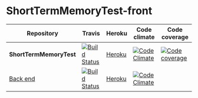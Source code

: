 ShortTermMemoryTest-front
=========================

| Repository | Travis  | Heroku | Code climate | Code coverage |
| ------------------- | ------------- | ------------- | ------------- |------------- |
| **ShortTermMemoryTest** | [![Build Status](https://travis-ci.org/TTL-tests/ShortTermMemoryTest-front.png?branch=master)](https://travis-ci.org/TTL-tests/ShortTermMemoryTest-front)  | [Heroku](http://enigmatic-retreat-3175.herokuapp.com/)  | [![Code Climate](https://codeclimate.com/github/TTL-tests/ShortTermMemoryTest-front.png)](https://codeclimate.com/github/TTL-tests/ShortTermMemoryTest-front) | [![Code coverage](https://codeclimate.com/github/TTL-tests/ShortTermMemoryTest-front/coverage.png)](https://codeclimate.com/github/TTL-tests/ShortTermMemoryTest-front) |
| [Back end](https://github.com/TTL-tests/ShortTermMemoryTest) | [![Build Status](https://travis-ci.org/TTL-tests/ShortTermMemoryTest.png?branch=master)](https://travis-ci.org/TTL-tests/ShortTermMemoryTest) | [Heroku](http://shorttermmemorytest.herokuapp.com/)  |  [![Code Climate](https://codeclimate.com/github/TTL-tests/ShortTermMemoryTest.png)](https://codeclimate.com/github/TTL-tests/ShortTermMemoryTest) |  |

